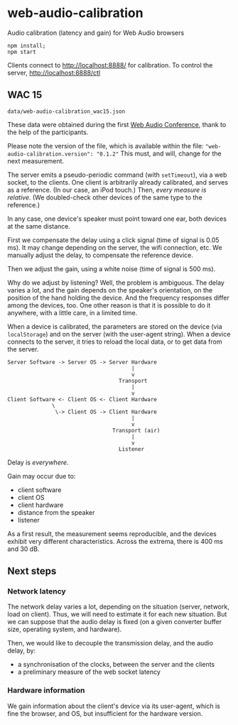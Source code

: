 web-audio-calibration
=====================

Audio calibration (latency and gain) for Web Audio browsers

    npm install;
    npm start

Clients connect to <http://localhost:8888/> for calibration. To control
the server, <http://localhost:8888/ctl>

## WAC 15 ##

    data/web-audio-calibration_wac15.json

These data were obtained during the first
[Web Audio Conference](http://wac.ircam.fr), thank to the help of the
participants.

Please note the version of the file, which is available within the
file: `"web-audio-calibration.version": "0.1.2"` This must, and will,
change for the next measurement.

The server emits a pseudo-periodic command (with `setTimeout`), via a
web socket, to the clients. One client is arbitrarily already
calibrated, and serves as a reference. (In our case, an iPod touch.)
Then, *every measure is relative*. (We doubled-check other devices of
the same type to the reference.)

In any case, one device's speaker must point toward one ear, both devices
at the same distance.

First we compensate the delay using a click signal (time of signal is
0.05 ms). It may change depending on the server, the wifi connection,
etc. We manually adjust the delay, to compensate the reference device.

Then we adjust the gain, using a white noise (time of signal is 500
ms).

Why do we adjust by listening? Well, the problem is ambiguous. The
delay varies a lot, and the gain depends on the speaker's orientation,
on the position of the hand holding the device. And the frequency
responses differ among the devices, too. One other reason is that it
is possible to do it anywhere, with a little care, in a limited time.

When a device is calibrated, the parameters are stored on the device
(via `localStorage`) and on the server (with the user-agent
string). When a device connects to the server, it tries to
reload the local data, or to get data from the server.

    Server Software -> Server OS -> Server Hardware
                                           |
                                           v
                                       Transport
                                           |
                                           v
    Client Software <- Client OS <- Client Hardware
                  \
                   \-> Client OS -> Client Hardware
                                           |
                                           v
                                     Transport (air)
                                           |
                                           v
                                       Listener

Delay is *everywhere*.

Gain may occur due to:

- client software
- client OS
- client hardware
- distance from the speaker
- listener

As a first result, the measurement seems reproducible, and the
devices exhibit very different characteristics. Across the extrema,
there is 400 ms and 30 dB.

## Next steps ##

### Network latency ###

The network delay varies a lot, depending on the situation (server,
network, load on client). Thus, we will need to estimate it for each new
situation. But we can suppose that the audio delay is fixed (on a
given converter buffer size, operating system, and hardware).

Then, we would like to decouple the transmission delay, and the audio
delay, by:

- a synchronisation of the clocks, between the server and the clients
- a preliminary measure of the web socket latency

### Hardware information ###

We gain information about the client's device via its user-agent,
which is fine the browser, and OS, but insufficient for the hardware
version.
